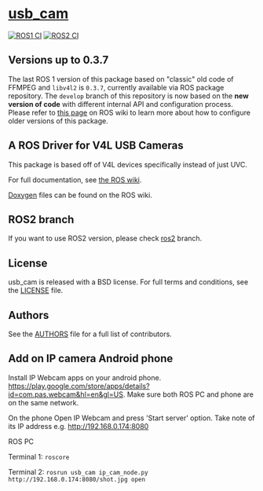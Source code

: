 # [usb_cam](http://wiki.ros.org/usb_cam)
[![ROS1 CI](https://github.com/ros-drivers/usb_cam/actions/workflows/main.yml/badge.svg)](https://github.com/ros-drivers/usb_cam/actions/workflows/main.yml)
[![ROS2 CI](https://github.com/ros-drivers/usb_cam/actions/workflows/build_test.yml/badge.svg)](https://github.com/ros-drivers/usb_cam/actions/workflows/build_test.yml)

## Versions up to 0.3.7
The last ROS 1 version of this package based on "classic" old code of FFMPEG and `libv4l2` is `0.3.7`, currently available via ROS package repository. The `develop` branch of this repository is now based on the **new version of code** with different internal API and configuration process. Please refer to [this page](http://wiki.ros.org/usb_cam/Old%20Versions) on ROS wiki to learn more about how to configure older versions of this package.

## A ROS Driver for V4L USB Cameras

This package is based off of V4L devices specifically instead of just UVC.

For full documentation, see [the ROS wiki](http://ros.org/wiki/usb_cam).

[Doxygen](http://docs.ros.org/indigo/api/usb_cam/html/) files can be found on the ROS wiki.

## ROS2 branch

If you want to use ROS2 version,
please check [ros2](https://github.com/ros-drivers/usb_cam/tree/ros2) branch.

## License

usb\_cam is released with a BSD license. For full terms and conditions, see the [LICENSE](LICENSE) file.

## Authors

See the [AUTHORS](AUTHORS.md) file for a full list of contributors.

## Add on IP camera Android phone

Install IP Webcam apps on your android phone. https://play.google.com/store/apps/details?id=com.pas.webcam&hl=en&gl=US. Make sure both ROS PC and phone are on the same network.

On the phone
Open IP Webcam and press 'Start server' option.  Take note of its IP address e.g. http://192.168.0.174:8080

ROS PC

Terminal 1: ```roscore```

Terminal 2: ```rosrun usb_cam ip_cam_node.py http://192.168.0.174:8080/shot.jpg open```

